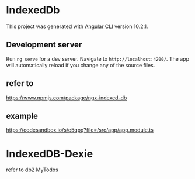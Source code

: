 # IndexedDb

This project was generated with [Angular CLI](https://github.com/angular/angular-cli) version 10.2.1.

## Development server

Run `ng serve` for a dev server. Navigate to `http://localhost:4200/`. The app will automatically reload if you change any of the source files.

## refer to
https://www.npmjs.com/package/ngx-indexed-db

## example
https://codesandbox.io/s/e5qpq?file=/src/app/app.module.ts

# IndexedDB-Dexie
refer to db2 MyTodos
